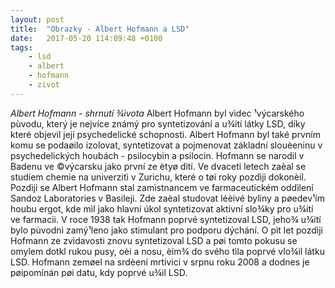 ```yaml
---
layout: post
title:  "Obrazky - Albert Hofmann a LSD"
date:   2017-05-20 114:09:48 +0100
tags: 
    - lsd
    - albert
    - hofmann
    - zivot
---
```


*Albert Hofmann - shrnutí ¾ivota*
Albert Hofmann byl vìdec ¹výcarského pùvodu, který je nejvíce známý pro syntetizování a u¾ití látky LSD, díky které objevil její psychedelické schopnosti. 
Albert Hofmann byl také prvním komu se podaøilo izolovat, syntetizovat a pojmenovat základní slouèeninu v psychedelických houbách - psilocybin a psilocin. 
Hofmann se narodil v Badenu ve ©výcarsku jako první ze ètyø dìtí. Ve dvaceti letech zaèal se studiem chemie na univerzitì v Zurichu, které o tøi roky pozdìji dokonèil. 
Pozdìji se Albert Hofmann stal zamìstnancem ve farmaceutickém oddìlení Sandoz Laboratories v Basileji. Zde zaèal studovat léèivé byliny a pøedev¹ím houbu ergot, kde mìl jako hlavní úkol syntetizovat aktivní slo¾ky pro u¾ití ve farmacii. V roce 1938 tak Hofmann poprvé syntetizoval LSD, jeho¾ u¾ití bylo pùvodnì zamý¹leno jako stimulant pro podporu dýchání. O pìt let pozdìji Hofmann ze zvìdavosti znovu syntetizoval LSD a pøi tomto pokusu se omylem dotkl rukou pusy, oèi a nosu, èím¾ do svého tìla poprvé vlo¾il látku LSD.
Hofmann zemøel na srdèení mrtivici v srpnu roku 2008 a dodnes je pøipomínán pøi datu, kdy poprvé u¾il LSD.

<blockquote class="imgur-embed-pub" lang="en" data-id="a/4ZmGf"><a href="//imgur.com/4ZmGf"></a></blockquote><script async src="//s.imgur.com/min/embed.js" charset="utf-8"></script>